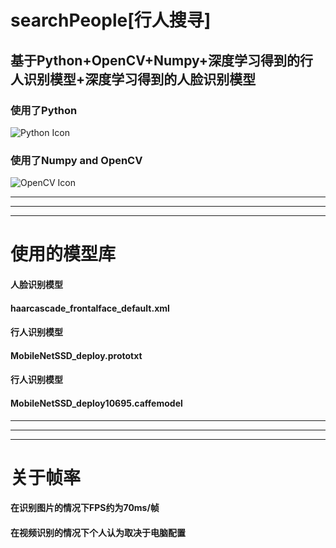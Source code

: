 # searchPeople[行人搜寻]

## 基于Python+OpenCV+Numpy+深度学习得到的行人识别模型+深度学习得到的人脸识别模型

###  使用了Python

![Python Icon](https://gss1.bdstatic.com/-vo3dSag_xI4khGkpoWK1HF6hhy/baike/w%3D268/sign=e2a135117d1ed21b79c929e3956fddae/faedab64034f78f092033e1079310a55b2191ccc.jpg)
### 使用了Numpy and OpenCV
![OpenCV Icon](https://gss3.bdstatic.com/-Po3dSag_xI4khGkpoWK1HF6hhy/baike/c0%3Dbaike80%2C5%2C5%2C80%2C26/sign=d4950ed8060828387c00d446d9f0c264/37d12f2eb9389b50bc2845958435e5dde6116e26.jpg)

***
----
---

# 使用的模型库
#### 人脸识别模型
#### haarcascade_frontalface_default.xml 
#### 行人识别模型
#### MobileNetSSD_deploy.prototxt 
#### 行人识别模型
#### MobileNetSSD_deploy10695.caffemodel 

***
----
---
# 关于帧率
#### 在识别图片的情况下FPS约为70ms/帧
#### 在视频识别的情况下个人认为取决于电脑配置

